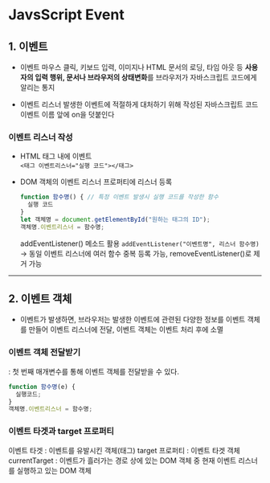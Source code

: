 # JavsScript Event

## 1. 이벤트

- 이벤트
  마우스 클릭, 키보드 입력, 이미지나 HTML 문서의 로딩, 타임 아웃 등 **사용자의 입력 행위, 문서나 브라우저의 상태변화**를 브라우저가 자바스크립트 코드에게 알리는 통지

- 이벤트 리스너
  발생한 이벤트에 적절하게 대처하기 위해 작성된 자바스크립트 코드
  이벤트 이름 앞에 on을 덧붙인다

### 이벤트 리스너 작성

- HTML 태그 내에 이벤트  
  `<태그 이벤트리스너="실행 코드"></태그>`

- DOM 객체의 이벤트 리스너 프로퍼티에 리스너 등록

  ```js
  function 함수명() { // 특정 이벤트 발생시 실행 코드를 작성한 함수
    실행 코드
  }
  let 객체명 = document.getElementById("원하는 태그의 ID");
  객체명.이벤트리스너 = 함수명;
  ```

  addEventListener() 메소드 활용 `addEventListener("이벤트명", 리스너 함수명)`  
   -> 동일 이벤트 리스너에 여러 함수 중복 등록 가능, removeEventListener()로 제거 가능

---

## 2. 이벤트 객체

- 이벤트가 발생하면, 브라우저는 발생한 이벤트에 관련된 다양한 정보를 이벤트 객체를 만들어 이벤트 리스너에 전달, 이벤트 객체는 이벤트 처리 후에 소멸

### 이벤트 객체 전달받기

: 첫 번째 매개변수를 통해 이벤트 객체를 전달받을 수 있다.

```js
function 함수명(e) {
  실행코드;
}
객체명.이벤트리스너 = 함수명;
```

### 이벤트 타겟과 target 프로퍼티

이벤트 타겟 : 이벤트를 유발시킨 객체(태그)
target 프로퍼티 : 이벤트 타겟 객체
currentTarget : 이벤트가 흘러가는 경로 상에 있는 DOM 객체 중 현재 이벤트 리스너를 실행하고 있는 DOM 객체
